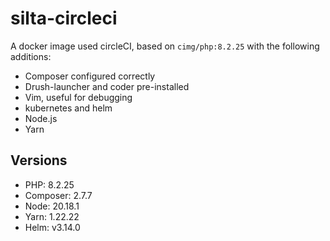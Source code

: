# silta-circleci
A docker image used circleCI, based on `cimg/php:8.2.25` with the following additions:

- Composer configured correctly
- Drush-launcher and coder pre-installed
- Vim, useful for debugging
- kubernetes and helm
- Node.js
- Yarn

## Versions
- PHP: 8.2.25
- Composer: 2.7.7
- Node: 20.18.1
- Yarn: 1.22.22
- Helm: v3.14.0
